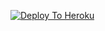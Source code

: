 [![Deploy To Heroku](https://www.herokucdn.com/deploy/button.svg)](https://heroku.com/deploy?template=https://github.com/heym1/hey-m1)
